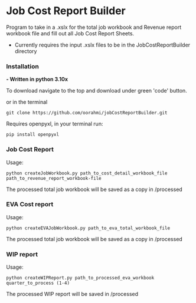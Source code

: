 # Job Cost Report Builder
Program to take in a .xslx for the total job workbook and Revenue report workbook file and fill out all Job Cost Report Sheets.

* Currently requires the input .xslx files to be in the JobCostReportBuilder directory

### Installation
**- Written in python 3.10x**

To download navigate to the top and download under green 'code' button.

or in the terminal

    git clone https://github.com/oorahmi/jobCostReportBuilder.git

Requires openpyxl, in your terminal run:

    pip install openpyxl
    
### Job Cost Report
Usage:  

    python createJobWorkbook.py path_to_cost_detail_workbook_file   path_to_revenue_report_workbook-file

The processed total job workbook will be saved as a copy in /processed


### EVA Cost report

Usage: 

    python createEVAJobWorkbook.py path_to_eva_total_workbook_file  
    
The processed total job workbook will be saved as a copy in /processed

### WIP report

Usage:

    python createWIPReport.py path_to_processed_eva_workbook quarter_to_process (1-4)
    
The processed WIP report will be saved in /processed
